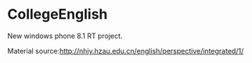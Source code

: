 CollegeEnglish
==============

New windows phone 8.1 RT project.

Material source:http://nhjy.hzau.edu.cn/english/perspective/integrated/1/
